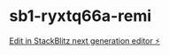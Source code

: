 # sb1-ryxtq66a-remi

[Edit in StackBlitz next generation editor ⚡️](https://stackblitz.com/~/github.com/klinoshkov/sb1-ryxtq66a-remi)